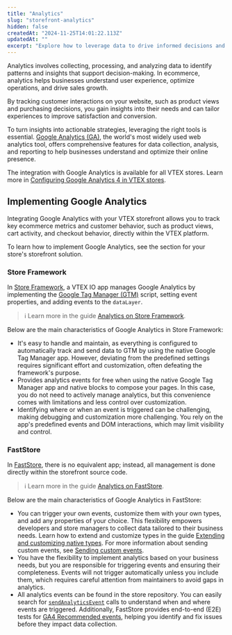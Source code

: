 ```yaml
---
title: "Analytics"
slug: "storefront-analytics"
hidden: false
createdAt: "2024-11-25T14:01:22.113Z"
updatedAt: ""
excerpt: "Explore how to leverage data to drive informed decisions and optimize your VTEX store performance."
---
```


Analytics involves collecting, processing, and analyzing data to identify patterns and insights that support decision-making. In ecommerce, analytics helps businesses understand user experience, optimize operations, and drive sales growth.

By tracking customer interactions on your website, such as product views and purchasing decisions, you gain insights into their needs and can tailor experiences to improve satisfaction and conversion.

To turn insights into actionable strategies, leveraging the right tools is essential. [Google Analytics (GA)](https://marketingplatform.google.com/intl/en-US_us/about/analytics/), the world's most widely used web analytics tool, offers comprehensive features for data collection, analysis, and reporting to help businesses understand and optimize their online presence.

The integration with Google Analytics is available for all VTEX stores. Learn more in [Configuring Google Analytics 4 in VTEX stores](https://help.vtex.com/en/tutorial/how-to-setup-google-analytics-in-vtex-store--G2P0rmSrEiqCcmUMyUUwG).

## Implementing Google Analytics

Integrating Google Analytics with your VTEX storefront allows you to track key ecommerce metrics and customer behavior, such as product views, cart activity, and checkout behavior, directly within the VTEX platform.

To learn how to implement Google Analytics, see the section for your store's storefront solution.

### Store Framework

In [Store Framework](https://developers.vtex.com/docs/guides/store-framework), a VTEX IO app manages Google Analytics by implementing the [Google Tag Manager (GTM)](https://tagmanager.google.com/) script, setting event properties, and adding events to the `dataLayer`.

> ℹ️ Learn more in the guide [Analytics on Store Framework](https://developers.vtex.com/docs/guides/storefront-analytics-on-store-framework).

Below are the main characteristics of Google Analytics in Store Framework:

- It's easy to handle and maintain, as everything is configured to automatically track and send data to GTM by using the native Google Tag Manager app. However, deviating from the predefined settings requires significant effort and customization, often defeating the framework's purpose.
- Provides analytics events for free when using the native Google Tag Manager app and native blocks to compose your pages. In this case, you do not need to actively manage analytics, but this convenience comes with limitations and less control over customization.
- Identifying where or when an event is triggered can be challenging, making debugging and customization more challenging. You rely on the app's predefined events and DOM interactions, which may limit visibility and control.

### FastStore

In [FastStore](https://developers.vtex.com/docs/guides/faststore), there is no equivalent app; instead, all management is done directly within the storefront source code.

> ℹ️ Learn more in the guide [Analytics on FastStore](https://developers.vtex.com/docs/guides/storefront-analytics-on-faststore).

Below are the main characteristics of Google Analytics in FastStore:

- You can trigger your own events, customize them with your own types, and add any properties of your choice. This flexibility empowers developers and store managers to collect data tailored to their business needs. Learn how to extend and customize types in the guide [Extending and customizing native types](https://v1.faststore.dev/reference/sdk/analytics/how-to-extend-types). For more information about sending custom events, see [Sending custom events](https://v1.faststore.dev/reference/sdk/analytics/how-to-send-custom-events).
- You have the flexibility to implement analytics based on your business needs, but you are responsible for triggering events and ensuring their completeness. Events will not trigger automatically unless you include them, which requires careful attention from maintainers to avoid gaps in analytics.
- All analytics events can be found in the store repository. You can easily search for [`sendAnalyticsEvent`](https://developers.vtex.com/docs/guides/faststore/analytics-send-analytics-event) calls to understand when and where events are triggered. Additionally, FastStore provides end-to-end (E2E) tests for [GA4 Recommended events](https://support.google.com/analytics/answer/9267735?sjid=7873480420853807302-SA), helping you identify and fix issues before they impact data collection.
